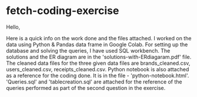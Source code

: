# fetch-coding-exercise
Hello,

Here is a quick info on the work done and the files attached. 
I worked on the data using Python & Pandas data frame in Google Colab.
For setting up the database and solving the queries, I have used SQL workbench.
The solutions and the ER diagram are in the 'solutions-with-ERdiagaram.pdf' file.
The cleaned data files for the three given data files are brands_cleaned.csv, users_cleaned.csv, receipts_cleaned.csv.
Python notebook is also attached as a reference for the coding done. It is in the file - 'python-notebook.html'.
'Queries.sql' and 'tablecreation.sql' are attached for the reference of the queries performed as part of the second question in the exercise.
